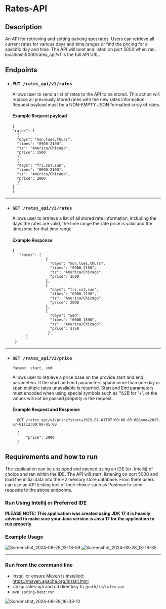 # Rates-API
## Description
An API for retrieving and setting parking spot rates. Users can retrieve all current rates for various days and time ranges or find the pricing for a specific day and time. The API will boot and listen on port 5000 when ran. localhost:5000/rates_api/v1 is the full API URL.
## Endpoints
- ### `PUT /rates_api/v1/rates`
  Allows user to send a list of rates to the API to be stored. This action will replace all previously stored rates with the new rates information. Request payload must be a NON-EMPTY JSON formatted array of rates.
  #### Example Request payload
    ```
    {
    "rates": [
      {
      "days": "mon,tues,thurs",
      "times": "0900-2100",
      "tz": "America/Chicago",
      "price": 1500
      },
      {
      "days": "fri,sat,sun",
      "times": "0900-2100",
      "tz": "America/Chicago",
      "price": 2000
      }
    ]
  }
    ```
__________
- ### `GET /rates_api/v1/rates`
    Allows user to retrieve a list of all stored rate information, including the days the rates are valid, the time range the rate price is valid and the timezome for that time range.
    #### Example Response
     ```
     {
        "rates": [
                    {
                      "days": "mon,tues,thurs",
                      "times": "0900-2100",
                      "tz": "America/Chicago",
                      "price": 1500
                    },
                    {
                      "days": "fri,sat,sun",
                      "times": "0900-2100",
                      "tz": "America/Chicago",
                      "price": 2000
                    },
                    {
                      "days": "wed",
                      "times": "0600-1800",
                      "tz": "America/Chicago",
                      "price": 1750
                     },
           ]
      }
     ```
_____
- ### `GET /rates_api/v1/price`
     `Params: start, end`
  
  Allows user to retrieve a price base on the provide start and end parameters. If the start and end parameters spand more than one day or span multiple rates unavailable is returned. Start and End parameters must encoded when using special symbols such as '%2B for '+', or the values will not be passed properly in the request.
  #### Example Request and Response
  ```
    GET /rates_api/v1/price?start=2015-07-01T07:00:00-05:00&end=2015-07-01T12:00:00-05:00
  ```
  ```
    {
        "price": 2000
    }
  ```
## Requirements and how to run
The application can be unzipped and opened using an IDE (ex. Intellij) of choice and ran within the IDE. The API will start, listening on port 5000 and load the initial data into the H2 memory store database. From there users can use an API testing tool of their choice such as Postman to send requests to the above endpoints.

### Run Using Intellij or Preferred IDE
**PLEASE NOTE: This application was created using JDK 17 it is heavily advised to make sure your Java version is Java 17 for the application to run properly.**
### Example Usage
  ![Screenshot_2024-08-28_13-18-59](https://github.com/user-attachments/assets/87b0c332-94f9-4ac1-89ff-98809462ea26)
![Screenshot_2024-08-28_13-19-35](https://github.com/user-attachments/assets/7bc4c7ef-f610-4567-88fc-903e84fb3071)
_______
### Run from the command line
- Install or ensure Maven is installed: https://maven.apache.org/install.html
- Unzip rates-api and cd directory to ```/path/to/rates-api```
- ```mvn spring-boot:run```
  
![Screenshot_2024-08-28_16-33-12](https://github.com/user-attachments/assets/0cd87295-d2c6-4b5c-8019-2166878e2907)

  
